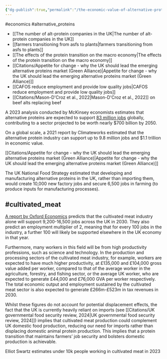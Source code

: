 ```yaml
---
{"dg-publish":true,"permalink":"/the-economic-value-of-alternative-proteins/","tags":["alternative_proteins","economics"],"created":"2024-04-25T15:12:50.000+01:00","updated":"2025-10-10T23:32:19.781+01:00"}
---
```


#economics #alternative_proteins 

- [[The number of alt-protein companies in the UK\|The number of alt-protein companies in the UK]] 
- [[farmers transitioning from asfs to plants\|farmers transitioning from asfs to plants]]
- [[The effects of the protein transition on the macro economy\|The effects of the protein transition on the macro economy]]
- [[Citations/Appetite for change - why the UK should lead the emerging alternative proteins market (Green Alliance)\|Appetite for change - why the UK should lead the emerging alternative proteins market (Green Alliance)]]
- [[CAFOS reduce employment and provide low quality jobs\|CAFOS reduce employment and provide low quality jobs]]
- [[Citations/Mason-D'Croz et al., 2022\|Mason-D'Croz et al., 2022]] on beef alts replacing beef

A 2023 analysis conducted by McKinsey economists estimates that alternative proteins are expected to support [83 million jobs](https://www.climateworks.org/ginas-methane/) globally, contributing to a sector projected to be worth nearly $700 billion by 2050. 

On a global scale, a 2021 report by Climateworks estimated that the alternative protein industry can support up to 9.8 million jobs and $1.1 trillion in economic value.

[[Citations/Appetite for change - why the UK should lead the emerging alternative proteins market (Green Alliance)\|Appetite for change - why the UK should lead the emerging alternative proteins market (Green Alliance)]]

The UK National Food Strategy estimated that developing and manufacturing alternative proteins in the UK, rather than importing them, would create 10,000 new factory jobs and secure 6,500 jobs in farming (to produce inputs for manufacturing processes). 

## #cultivated_meat 
[A report by Oxford Economics](https://www.oxfordeconomics.com/resource/the-socio-economic-impact-of-cultivated-meat-in-the-uk/) predicts that the cultivated meat industry alone will support 9,200-16,500 jobs across the UK in 2030. They also predict an employment multiplier of 2, meaning that for every 100 jobs in the industry, a further 100 will likely be supported elsewhere in the UK economy in that year.

Furthermore, many workers in this field will be from high productivity professions, such as science and technology. In the production and processing sectors of the cultivated meat industry, for example, workers are expected to have much higher productivity, at £135,000 and £104,000 gross value added per worker, compared to that of the average worker in the agriculture, forestry, and fishing sector, or the average UK worker, who are expected to generate £44,000 and £76,000 GVA per worker respectively. The total economic output and employment sustained by the cultivated meat sector is also expected to generate £266m-£523m in tax revenues in 2030. 

Whilst these figures do not account for potential displacement effects, the fact that the UK is currently heavily reliant on imports (see [[Citations/UK governmental food security review, 2024\|UK governmental food security review, 2024]]) implies that cultivated meat production could complement UK domestic food production, reducing our need for imports rather than displacing domestic animal protein production. This implies that a protein transition that maintains farmers’ job security and bolsters domestic production is achievable.

Elliot Swartz estimates under 10k people working in cultivated meat in 2023